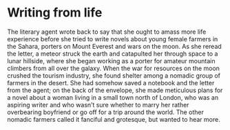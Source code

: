 Writing from life
=================The literary agent wrote back to say that she ought to amass more life experience before she tried to write novels about young female farmers in the Sahara, porters on Mount Everest and wars on the moon. As she reread the letter, a meteor struck the earth and catapulted her through space to a lunar hillside, where she began working as a porter for amateur mountain climbers from all over the galaxy. When the war for resources on the moon crushed the tourism industry, she found shelter among a nomadic group of farmers in the desert. She had somehow saved a notebook and the letter from the agent; on the back of the envelope, she made meticulous plans for a novel about a woman living in a small town north of London, who was an aspiring writer and who wasn’t sure whether to marry her rather overbearing boyfriend or go off for a trip around the world. The other nomadic farmers called it fanciful and grotesque, but wanted to hear more.
